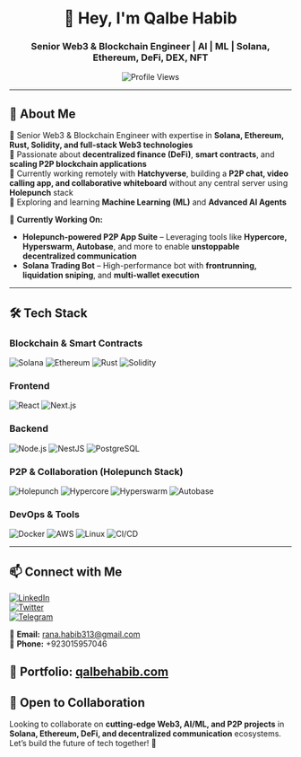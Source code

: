 <h1 align="center">👋 Hey, I'm Qalbe Habib</h1>
<h3 align="center">Senior Web3 & Blockchain Engineer | AI | ML | Solana, Ethereum, DeFi, DEX, NFT</h3>

<p align="center">
    <img src="https://komarev.com/ghpvc/?username=qalbehabib&label=Profile%20views&color=0e75b6&style=flat" alt="Profile Views" />
</p>

---

## 🚀 About Me  
🔹 Senior Web3 & Blockchain Engineer with expertise in **Solana, Ethereum, Rust, Solidity, and full-stack Web3 technologies**  
🔹 Passionate about **decentralized finance (DeFi)**, **smart contracts**, and **scaling P2P blockchain applications**  
🔹 Currently working remotely with **Hatchyverse**, building a **P2P chat, video calling app, and collaborative whiteboard** without any central server using **Holepunch** stack  
🔹 Exploring and learning **Machine Learning (ML)** and **Advanced AI Agents**  

📌 **Currently Working On:**  
- **Holepunch-powered P2P App Suite** – Leveraging tools like **Hypercore, Hyperswarm, Autobase**, and more to enable **unstoppable decentralized communication**
- **Solana Trading Bot** – High-performance bot with **frontrunning, liquidation sniping**, and **multi-wallet execution**  

---

## 🛠️ Tech Stack  

### **Blockchain & Smart Contracts**  
![Solana](https://img.shields.io/badge/Solana-%23434de3?style=flat&logo=solana&logoColor=white)
![Ethereum](https://img.shields.io/badge/Ethereum-%23434de3?style=flat&logo=ethereum&logoColor=white)
![Rust](https://img.shields.io/badge/Rust-%23E57373?style=flat&logo=rust&logoColor=white)
![Solidity](https://img.shields.io/badge/Solidity-%231572B6?style=flat&logo=solidity&logoColor=white)

### **Frontend**  
![React](https://img.shields.io/badge/React-%2361DAFB?style=flat&logo=react&logoColor=white)
![Next.js](https://img.shields.io/badge/Next.js-%23000000?style=flat&logo=nextdotjs&logoColor=white)

### **Backend**  
![Node.js](https://img.shields.io/badge/Node.js-%23339933?style=flat&logo=node.js&logoColor=white)
![NestJS](https://img.shields.io/badge/Nest.js-%23E0234E?style=flat&logo=nestjs&logoColor=white)
![PostgreSQL](https://img.shields.io/badge/PostgreSQL-%234169E1?style=flat&logo=postgresql&logoColor=white)

### **P2P & Collaboration (Holepunch Stack)**  
![Holepunch](https://img.shields.io/badge/Holepunch-%231572B6?style=flat&logo=data&logoColor=white)
![Hypercore](https://img.shields.io/badge/Hypercore-%23F48024?style=flat)
![Hyperswarm](https://img.shields.io/badge/Hyperswarm-%2300BFFF?style=flat)
![Autobase](https://img.shields.io/badge/Autobase-%234CAF50?style=flat)

### **DevOps & Tools**  
![Docker](https://img.shields.io/badge/Docker-%232496ED?style=flat&logo=docker&logoColor=white)
![AWS](https://img.shields.io/badge/AWS-%23FF9900?style=flat&logo=amazonaws&logoColor=white)
![Linux](https://img.shields.io/badge/Linux-%23FCC624?style=flat&logo=linux&logoColor=white)
![CI/CD](https://img.shields.io/badge/CI/CD-%23E57373?style=flat&logo=githubactions&logoColor=white)

---

## 📫 Connect with Me  

[![LinkedIn](https://img.shields.io/badge/LinkedIn-Connect-blue?logo=linkedin)](https://www.linkedin.com/in/qalbehabib/)  
[![Twitter](https://img.shields.io/badge/Twitter-Follow-blue?logo=twitter)](https://twitter.com/qalbehabib313)  
[![Telegram](https://img.shields.io/badge/Telegram-Chat-blue?logo=telegram)](https://t.me/qalbehabib)  

📧 **Email:** rana.habib313@gmail.com  
📱 **Phone:** +923015957046  

🔗 **Portfolio**: [qalbehabib.com](https://qalbehabib.vercel.app)  
---

## 🤝 Open to Collaboration  
Looking to collaborate on **cutting-edge Web3, AI/ML, and P2P projects** in **Solana, Ethereum, DeFi, and decentralized communication** ecosystems.  
Let’s build the future of tech together! 🚀
